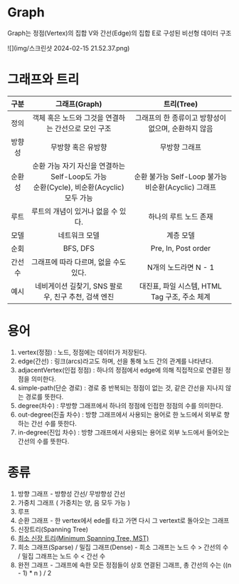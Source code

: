 # Graph
Graph는 정점(Vertex)의 집합 V와 간선(Edge)의 집합 E로 구성된 비선형 데이터 구조

![](img/스크린샷 2024-02-15 21.52.37.png)

# 그래프와 트리

| 구분  |                             그래프(Graph)                             |                  트리(Tree)                  |
|:---:|:------------------------------------------------------------------:|:------------------------------------------:|
| 정의  |                   객체 혹은 노드와 그것을 연결하는 간선으로 모인 구조                    |       그래프의 한 종류이고 방향성이 없으며, 순환하지 않음        |
| 방향성 |                             무방향 혹은 유방향                             |                  무방향 그래프                   |
| 순환성 | 순환 가능 자기 자신을 연결하는 Self-Loop도 가능<br/> 순환(Cycle), 비순환(Acyclic) 모두 가능 | 순환 불가능 Self-Loop 불가능<br/> 비순환(Acyclic) 그래프 |
| 루트  |                        루트의 개념이 있거나 없을 수 있다.                        |                하나의 루트 노드 존재                |
| 모델  |                              네트워크 모델                               |                   계층 모델                    |
| 순회  |                              BFS, DFS                              |            Pre, In, Post order             |
| 간선수 |                       그래프에 따라 다르며, 없을 수도 있다.                       |               N개의 노드라면 N - 1               |
| 예시  |                  네비게이션 길찾기, SNS 팔로우, 친구 추천, 검색 엔진                  |       대진표, 파일 시스템, HTML Tag 구조, 주소 체계       |

# 용어
1. vertex(정점) : 노드, 정점에는 데이터가 저장된다.
2. edge(간선) : 링크(arcs)라고도 하며, 선을 통해 노드 간의 관계를 나타낸다.
3. adjacentVertex(인접 정점) : 하나의 정점에서 edge에 의해 직접적으로 연결된 정점을 의미한다.
4. simple-path(단순 경로) : 경로 중 반복되는 정점이 없는 것, 같은 간선을 지나지 않는 경로를 뜻한다.
5. degree(차수) : 무방향 그래프에서 하나의 정점에 인접한 정점의 수를 의미한다.
6. out-degree(진출 차수) : 방향 그래프에서 사용되는 용어로 한 노드에서 외부로 향하는 간선 수를 뜻한다.
7. in-degree(진입 차수) : 방향 그래프에서 사용되는 용어로 외부 노드에서 들어오는 간선의 수를 뜻한다. 


# 종류
1. 방향 그래프 - 방향성 간선/ 무방향성 간선
2. 가중치 그래프 ( 가중치는 양, 음 모두 가능 )
3. 루프
4. 순환 그래프 - 한 vertex에서 ede를 타고 가면 다시 그 vertext로 돌아오는 그래프
5. 신장트리(Spanning Tree)
6. [최소 신장 트리(Minimum Spanning Tree, MST)](tree/MinimumSpanningTree.md)
7. 희소 그래프(Sparse) / 밀집 그래프(Dense) - 희소 그래프는 노드 수 > 간선의 수 / 밀집 그래프는 노드 수 < 간선 수
8. 완전 그래프 - 그래프에 속한 모든 정점들이 상호 연결된 그래프, 총 간선의 수는 ((n - 1) * n ) / 2
